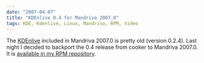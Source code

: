 ```yaml
---
date: "2007-04-07"
title: "KDEnlive 0.4 for Mandriva 2007.0"
tags: KDE, Kdenlive, Linux, Mandriva, RPM, Video
---
```


The [KDEnlive](https://kdenlive.sourceforge.net) included in Mandriva 2007.0 is pretty old (version 0.2.4). Last night I decided to backport the 0.4 release from cooker to Mandriva 2007.0. It is [available in my RPM repository](https://github.com/kdeldycke/mandriva-specs).
